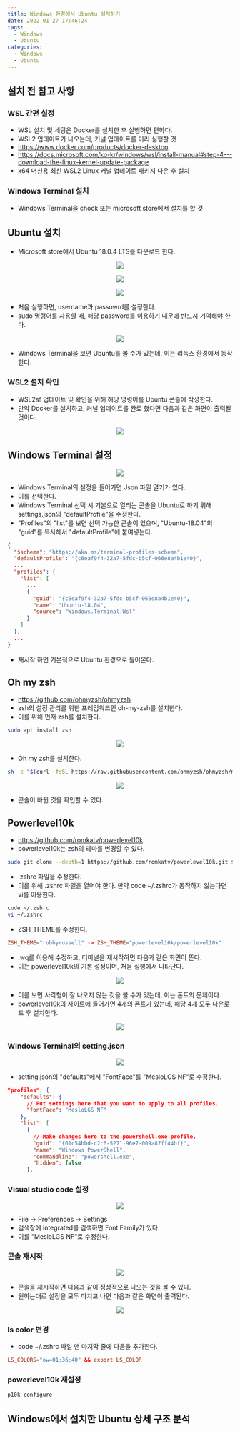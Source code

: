 ```yaml
---
title: Windows 환경에서 Ubuntu 설치하기
date: 2022-01-27 17:46:24
tags:
  - Windows
  - Ubuntu
categories:
  - Windows
  - Ubuntu
---
```


## 설치 전 참고 사항

### WSL 간편 설정

- WSL 설치 및 세팅은 Docker를 설치한 후 실행하면 편하다.
- WSL2 업데이트가 나오는데, 커널 업데이트를 미리 실행할 것
- https://www.docker.com/products/docker-desktop
- https://docs.microsoft.com/ko-kr/windows/wsl/install-manual#step-4---download-the-linux-kernel-update-package
- x64 머신용 최신 WSL2 Linux 커널 업데이트 패키지 다운 후 설치

### Windows Terminal 설치

- Windows Terminal을 chock 또는 microsoft store에서 설치를 할 것

## Ubuntu 설치

- Microsoft store에서 Ubuntu 18.0.4 LTS를 다운로드 한다.

<p align="center"><img src="/images/Windows/Ubuntu/Install/wsl1.jpg"></p>

<p align="center"><img src="/images/Windows/Ubuntu/Install/wsl2.jpg"></p>

<p align="center"><img src="/images/Windows/Ubuntu/Install/wsl3.jpg"></p>

- 처음 실행하면, username과 passowrd를 설정한다.
- sudo 명령어를 사용할 때, 해당 password를 이용하기 때문에 반드시 기억해야 한다.

<p align="center"><img src="/images/Windows/Ubuntu/Install/wsl4.jpg"></p>

- Windows Terminal을 보면 Ubuntu를 볼 수가 있는데, 이는 리눅스 환경에서 동작한다.

### WSL2 설치 확인

- WSL2로 업데이트 및 확인을 위해 해당 명령어를 Ubuntu 콘솔에 작성한다.
- 만약 Docker를 설치하고, 커널 업데이트를 완료 했다면 다음과 같은 화면이 출력될 것이다.

<p align="center"><img src="/images/Windows/Ubuntu/Install/wsl5.jpg"></p>

## Windows Terminal 설정

<p align="center"><img src="/images/Windows/Ubuntu/Install/wsl6.jpg"></p>

- Windows Terminal의 설정을 들어가면 Json 파일 열기가 있다.
- 이를 선택한다.
- Windows Terminal 선택 시 기본으로 열리는 콘솔을 Ubuntu로 하기 위해 settings.json의 "defaultProfile"을 수정한다.
- "Profiles"의 "list"를 보면 선택 가능한 콘솔이 있으며, "Ubuntu-18.04"의 "guid"를 복사해서 "defaultProfile"에 붙여넣는다.

```json
{
  "$schema": "https://aka.ms/terminal-profiles-schema",
  "defaultProfile": "{c6eaf9f4-32a7-5fdc-b5cf-066e8a4b1e40}",
  ...
  "profiles": {
    "list": [
      ...
      {
        "guid": "{c6eaf9f4-32a7-5fdc-b5cf-066e8a4b1e40}",
        "name": "Ubuntu-18.04",
        "source": "Windows.Terminal.Wsl"
      }
    ]
  },
  ...
}
```

- 재시작 하면 기본적으로 Ubuntu 환경으로 들어온다.

## Oh my zsh

- https://github.com/ohmyzsh/ohmyzsh
- zsh의 설정 관리를 위한 프레임워크인 oh-my-zsh를 설치한다.
- 이를 위해 먼저 zsh를 설치한다.

```bash
sudo apt install zsh
```

<p align="center"><img src="/images/Windows/Ubuntu/Install/wsl7.jpg"></p>

- Oh my zsh를 설치한다.

```bash
sh -c "$(curl -fsSL https://raw.githubusercontent.com/ohmyzsh/ohmyzsh/master/tools/install.sh)"
```

<p align="center"><img src="/images/Windows/Ubuntu/Install/wsl8.jpg"></p>

- 콘솔이 바뀐 것을 확인할 수 있다.

## Powerlevel10k

- https://github.com/romkatv/powerlevel10k
- powerlevel10k는 zsh의 테마를 변경할 수 있다.

```bash
sudo git clone --depth=1 https://github.com/romkatv/powerlevel10k.git ${ZSH_CUSTOM:-$HOME/.oh-my-zsh/custom}/themes/powerlevel10k
```

- .zshrc 파일을 수정한다.
- 이를 위해 .zshrc 파일을 열어야 한다.
  만약 code ~/.zshrc가 동작하지 않는다면 vi를 이용한다.

```bash
code ~/.zshrc
vi ~/.zshrc
```

- ZSH_THEME를 수정한다.

```rc
ZSH_THEME="robbyrussell" -> ZSH_THEME="powerlevel10k/powerlevel10k"
```

- :wq를 이용해 수정하고, 터미널을 재시작하면 다음과 같은 화면이 뜬다.
- 이는 powerlevel10k의 기본 설정이며, 처음 실행에서 나타난다.

<p align="center"><img src="/images/Windows/Ubuntu/Install/wsl9.jpg"></p>

- 이를 보면 사각형이 잘 나오지 않는 것을 볼 수가 있는데, 이는 폰트의 문제이다.
- powerlevel10k의 사이트에 들어가면 4개의 폰트가 있는데, 해당 4개 모두 다운로드 후 설치한다.

<p align="center"><img src="/images/Windows/Ubuntu/Install/wsl10.jpg"></p>

### Windows Terminal의 setting.json

<p align="center"><img src="/images/Windows/Ubuntu/Install/wsl11.jpg"></p>

- setting.json의 "defaults"에서 "FontFace"를 "MesloLGS NF"로 수정한다.

```json
"profiles": {
    "defaults": {
      // Put settings here that you want to apply to all profiles.
      "fontFace": "MesloLGS NF"
    },
    "list": [
      {
        // Make changes here to the powershell.exe profile.
        "guid": "{61c54bbd-c2c6-5271-96e7-009a87ff44bf}",
        "name": "Windows PowerShell",
        "commandline": "powershell.exe",
        "hidden": false
      },
```

### Visual studio code 설정

<p align="center"><img src="/images/Windows/Ubuntu/Install/wsl12.jpg"></p>

- File -> Preferences -> Settings
- 검색창에 integrated를 검색하면 Font Family가 있다
- 이를 "MesloLGS NF"로 수정한다.

### 콘솔 재시작

<p align="center"><img src="/images/Windows/Ubuntu/Install/wsl13.jpg"></p>

- 콘솔을 재시작하면 다음과 같이 정상적으로 나오는 것을 볼 수 있다.
- 원하는대로 설정을 모두 마치고 나면 다음과 같은 화면이 출력된다.

<p align="center"><img src="/images/Windows/Ubuntu/Install/wsl14.jpg"></p>

### ls color 변경

- code ~/.zshrc 파일 맨 마지막 줄에 다음을 추가한다.

```rc
LS_COLORS="ow=01;36;40" && export LS_COLOR
```

### powerlevel10k 재설정

```bash
p10k configure
```

## Windows에서 설치한 Ubuntu 상세 구조 분석
